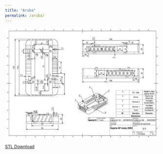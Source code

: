 ```yaml
---
title: "Aruba"
permalink: /aruba/
---
```


![drawing](../assets/aruba/technical_drawing.png)

<a href="../assets/aruba/Aruba_205H_wall_support.stl" class="button" download> STL Download </a>
